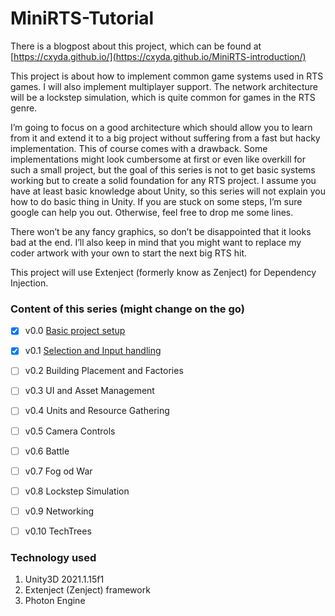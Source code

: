 # MiniRTS-Tutorial

There is a blogpost about this project, which can be found at [https://cxyda.github.io/](https://cxyda.github.io/MiniRTS-introduction/)

This project is about how to implement common game systems used in RTS games. I will also implement multiplayer support. The network architecture will be a lockstep simulation, which is quite common for games in the RTS genre.

I’m going to focus on a good architecture which should allow you to learn from it and extend it to a big project without suffering from a fast but hacky implementation. This of course comes with a drawback. Some implementations might look cumbersome at first or even like overkill for such a small project, but the goal of this series is not to get basic systems working but to create a solid foundation for any RTS project. I assume you have at least basic knowledge about Unity, so this series will not explain you how to do basic thing in Unity. If you are stuck on some steps, I’m sure google can help you out. Otherwise, feel free to drop me some lines.

There won’t be any fancy graphics, so don’t be disappointed that it looks bad at the end. I’ll also keep in mind that you might want to replace my coder artwork with your own to start the next big RTS hit.

This project will use Extenject (formerly know as Zenject) for Dependency Injection.


### Content of this series (might change on the go)

- [x] v0.0 [Basic project setup](https://github.com/Cxyda/MiniRTS-Tutorial/tree/0.1)
- [x] v0.1 [Selection and Input handling](https://github.com/Cxyda/MiniRTS-Tutorial/tree/0.2) 
- [ ] v0.2 Building Placement and Factories
- [ ] v0.3 UI and Asset Management
- [ ] v0.4 Units and Resource Gathering
- [ ] v0.5 Camera Controls
- [ ] v0.6 Battle
- [ ] v0.7 Fog od War
- [ ] v0.8 Lockstep Simulation
- [ ] v0.9 Networking
- [ ] v0.10 TechTrees


### Technology used

1. Unity3D 2021.1.15f1
2. Extenject (Zenject) framework
3. Photon Engine
